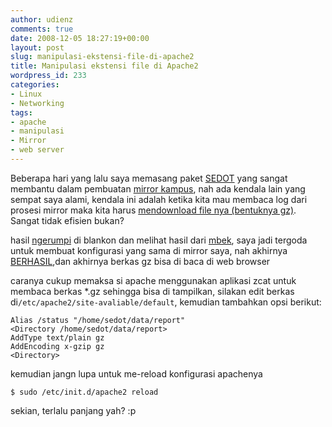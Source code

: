 ```yaml
---
author: udienz
comments: true
date: 2008-12-05 18:27:19+00:00
layout: post
slug: manipulasi-ekstensi-file-di-apache2
title: Manipulasi ekstensi file di Apache2
wordpress_id: 233
categories:
- Linux
- Networking
tags:
- apache
- manipulasi
- Mirror
- web server
---
```


Beberapa hari yang lalu saya memasang paket [SEDOT](https://launchpad.net/sedot) yang sangat membantu dalam pembuatan [mirror kampus](http://mirror.unej.ac.id), nah ada kendala lain yang sempat saya alami, kendala ini adalah ketika kita mau membaca log dari prosesi mirror maka kita harus [mendownload file nya (bentuknya gz)](http://dl2.foss-id.web.id/status/log/opensuse/20081206.000002/sync.log.gz). Sangat tidak efisien bukan?

hasil [ngerumpi](http://dev.blankonlinux.or.id/irclogs/2008/09/16) di blankon dan melihat hasil dari [mbek](http://kambing.ui.edu/status/log/blankon/20081206.000003/sync.log.gz), saya jadi tergoda untuk membuat konfigurasi yang sama di mirror saya, nah akhirnya [BERHASIL](http://mirror.unej.ac.id/status/log/blankon/20081205.180001/sync.log.gz),dan akhirnya berkas gz bisa di baca di web browser

caranya cukup memaksa si apache menggunakan aplikasi zcat untuk membaca berkas *.gz sehingga bisa di tampilkan, silakan edit berkas di`/etc/apache2/site-avaliable/default`, kemudian tambahkan opsi berikut:

    
    Alias /status "/home/sedot/data/report"
    <Directory /home/sedot/data/report>
    AddType text/plain gz
    AddEncoding x-gzip gz
    <Directory>


kemudian jangn lupa untuk me-reload konfigurasi apachenya

    
    $ sudo /etc/init.d/apache2 reload


sekian, terlalu panjang yah? :p

